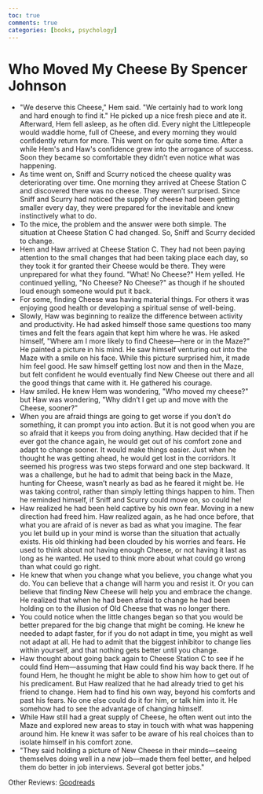 ```yaml
---
toc: true
comments: true
categories: [books, psychology]
---
```

# Who Moved My Cheese By Spencer Johnson
- "We deserve this Cheese," Hem said. "We certainly had to work long and hard enough to find it." He picked up a nice fresh piece and ate it. Afterward, Hem fell asleep, as he often did. Every night the Littlepeople would waddle home, full of Cheese, and every morning they would confidently return for more. This went on for quite some time. After a while Hem's and Haw's confidence grew into the arrogance of success. Soon they became so comfortable they didn’t even notice what was happening.
- As time went on, Sniff and Scurry noticed the cheese quality was deteriorating over time. One morning they arrived at Cheese Station C and discovered there was no cheese. They weren’t surprised. Since Sniff and Scurry had noticed the supply of cheese had been getting smaller every day, they were prepared for the inevitable and knew instinctively what to do.
- To the mice, the problem and the answer were both simple. The situation at Cheese Station C had changed. So, Sniff and Scurry decided to change.
- Hem and Haw arrived at Cheese Station C. They had not been paying attention to the small changes that had been taking place each day, so they took it for granted their Cheese would be there. They were unprepared for what they found. "What! No Cheese?" Hem yelled. He continued yelling, "No Cheese? No Cheese?" as though if he shouted loud enough someone would put it back.
- For some, finding Cheese was having material things. For others it was enjoying good health or developing a spiritual sense of well-being.
- Slowly, Haw was beginning to realize the difference between activity and productivity. He had asked himself those same questions too many times and felt the fears again that kept him where he was. He asked himself, "Where am I more likely to find Cheese—here or in the Maze?" He painted a picture in his mind. He saw himself venturing out into the Maze with a smile on his face. While this picture surprised him, it made him feel good. He saw himself getting lost now and then in the Maze, but felt confident he would eventually find New Cheese out there and all the good things that came with it. He gathered his courage.
- Haw smiled. He knew Hem was wondering, "Who moved my cheese?" but Haw was wondering, "Why didn’t I get up and move with the Cheese, sooner?"
- When you are afraid things are going to get worse if you don’t do something, it can prompt you into action. But it is not good when you are so afraid that it keeps you from doing anything. Haw decided that if he ever got the chance again, he would get out of his comfort zone and adapt to change sooner. It would make things easier. Just when he thought he was getting ahead, he would get lost in the corridors. It seemed his progress was two steps forward and one step backward. It was a challenge, but he had to admit that being back in the Maze, hunting for Cheese, wasn’t nearly as bad as he feared it might be. He was taking control, rather than simply letting things happen to him. Then he reminded himself, if Sniff and Scurry could move on, so could he!
- Haw realized he had been held captive by his own fear. Moving in a new direction had freed him. Haw realized again, as he had once before, that what you are afraid of is never as bad as what you imagine. The fear you let build up in your mind is worse than the situation that actually exists. His old thinking had been clouded by his worries and fears. He used to think about not having enough Cheese, or not having it last as long as he wanted. He used to think more about what could go wrong than what could go right.
- He knew that when you change what you believe, you change what you do. You can believe that a change will harm you and resist it. Or you can believe that finding New Cheese will help you and embrace the change. He realized that when he had been afraid to change he had been holding on to the illusion of Old Cheese that was no longer there.
- You could notice when the little changes began so that you would be better prepared for the big change that might be coming. He knew he needed to adapt faster, for if you do not adapt in time, you might as well not adapt at all. He had to admit that the biggest inhibitor to change lies within yourself, and that nothing gets better until you change.
- Haw thought about going back again to Cheese Station C to see if he could find Hem—assuming that Haw could find his way back there. If he found Hem, he thought he might be able to show him how to get out of his predicament. But Haw realized that he had already tried to get his friend to change. Hem had to find his own way, beyond his comforts and past his fears. No one else could do it for him, or talk him into it. He somehow had to see the advantage of changing himself.
- While Haw still had a great supply of Cheese, he often went out into the Maze and explored new areas to stay in touch with what was happening around him. He knew it was safer to be aware of his real choices than to isolate himself in his comfort zone.
- "They said holding a picture of New Cheese in their minds—seeing themselves doing well in a new job—made them feel better, and helped them do better in job interviews. Several got better jobs."

Other Reviews: [Goodreads](https://www.goodreads.com/book/show/25962556-who-moved-my-cheese)